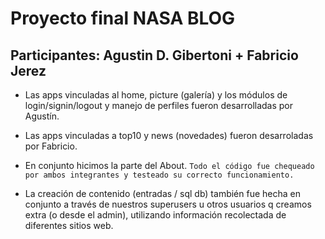 # Proyecto final NASA BLOG

## Participantes: Agustin D. Gibertoni + Fabricio Jerez


- Las apps vinculadas al home, picture (galería) y los módulos de login/signin/logout y manejo de perfiles fueron desarrolladas por Agustín.

- Las apps vinculadas a top10 y news (novedades) fueron desarroladas por Fabricio.

- En conjunto hicimos la parte del About. `Todo el código fue chequeado por ambos integrantes y testeado su correcto funcionamiento.`

- La creación de contenido (entradas / sql db) también fue hecha en conjunto a través de nuestros superusers u otros usuarios q creamos extra (o desde el admin), utilizando información recolectada de diferentes sitios web.
